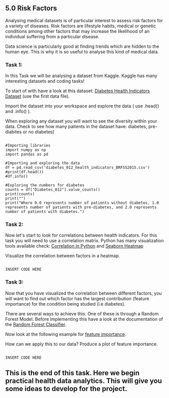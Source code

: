 ## 5.0 Risk Factors

Analysing medical datasets is of particular interest to assess risk factors for a variety of diseases. Risk factors are lifestyle habits, medical or genetic conditions among other factors that may increase the likelihood of an individual suffering from a particular disease.

Data science is particularly good at finding trends which are hidden to the human eye. This is why it is so useful to analyse this kind of medical data. 


### Task 1: 

In this Task we will be analysing a dataset from Kaggle. Kaggle has many interesting datasets and coding tasks!

To start of with have a look at this dataset: [Diabetes Health Indicators Dataset](https://www.kaggle.com/alexteboul/diabetes-health-indicators-dataset) (use the first data file).


Import the dataset into your workspace and explore the data ( use .head() and .info() ).

When exploring any dataset you will want to see the diversity within your data. Check to see how many patients in the dataset have: diabetes, pre-diabites or no diabetes)

```

#Importing libraries
import numpy as np
import pandas as pd

#Importing and exploring the data
df = pd.read_csv('diabetes_012_health_indicators_BRFSS2015.csv')
#print(df.head())
#df.info()

#Exploring the numbers for diabetes
counts = df["Diabetes_012"].value_counts()
print(counts)
print("")
print("Where 0.0 represents number of patients without diabetes, 1.0 represents number of patients with pre-diabetes, and 2.0 represents number of patients with diabetes.")

```


### Task 2: 

Now let's start to look for correlations between health indicators. For this task you will need to use a correlation matrix. Python has many visualization tools available check: [Correlation in Python](https://pandas.pydata.org/docs/reference/api/pandas.DataFrame.corr.html) and [Seaborn Heatmap](https://seaborn.pydata.org/generated/seaborn.heatmap.html)

Visualize the correlation between factors in a heatmap. 

```

INSERT CODE HERE 

```

### Task 3: 

Now that you have visualized the correlation between different factors, you will want to find out which factor has the largest contribution (feature importance) for the condition being studied (i.e diabetes). 

There are several ways to achieve this. One of these is through a Random Forest Model. Before implementing this have a look at the documentation of the [Random Forest Classifier](https://scikit-learn.org/stable/modules/generated/sklearn.ensemble.RandomForestClassifier.html).

Now look at the following example for [feature importance](https://scikit-learn.org/stable/auto_examples/ensemble/plot_forest_importances.html#sphx-glr-auto-examples-ensemble-plot-forest-importances-py).

How can we apply this to our data? Produce a plot of feature importance. 


```

INSERT CODE HERE 

```

## This is the end of this task. Here we begin practical health data analytics. This will give you some ideas to develop for the project.
